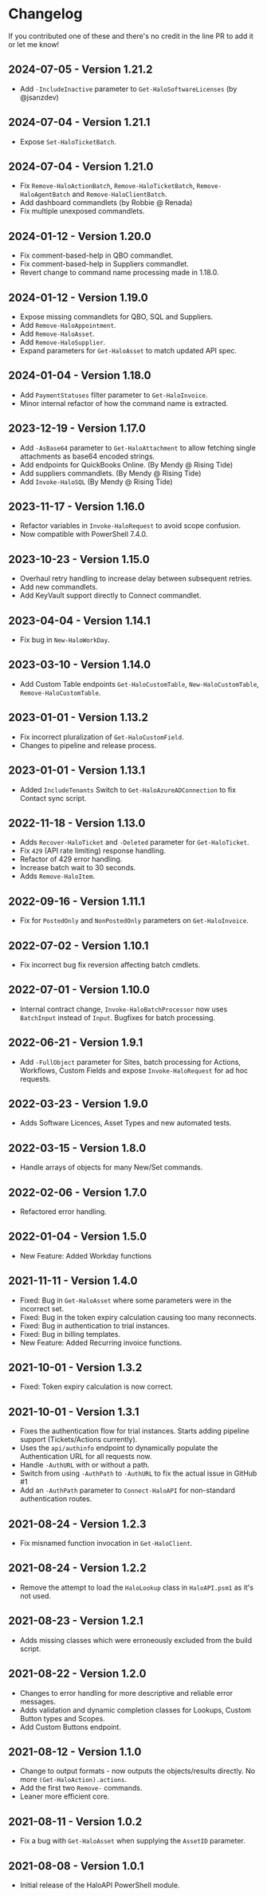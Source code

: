 # Changelog

If you contributed one of these and there's no credit in the line PR to add it or let me know!

## 2024-07-05 - Version 1.21.2

* Add `-IncludeInactive` parameter to `Get-HaloSoftwareLicenses` (by @jsanzdev)

## 2024-07-04 - Version 1.21.1

* Expose `Set-HaloTicketBatch`.

## 2024-07-04 - Version 1.21.0

* Fix `Remove-HaloActionBatch`, `Remove-HaloTicketBatch`, `Remove-HaloAgentBatch` and `Remove-HaloClientBatch`.
* Add dashboard commandlets (by Robbie @ Renada)
* Fix multiple unexposed commandlets.

## 2024-01-12 - Version 1.20.0

* Fix comment-based-help in QBO commandlet.
* Fix comment-based-help in Suppliers commandlet.
* Revert change to command name processing made in 1.18.0.

## 2024-01-12 - Version 1.19.0

* Expose missing commandlets for QBO, SQL and Suppliers.
* Add `Remove-HaloAppointment`.
* Add `Remove-HaloAsset`.
* Add `Remove-HaloSupplier`.
* Expand parameters for `Get-HaloAsset` to match updated API spec.

## 2024-01-04 - Version 1.18.0

* Add `PaymentStatuses` filter parameter to `Get-HaloInvoice`.
* Minor internal refactor of how the command name is extracted.

## 2023-12-19 - Version 1.17.0

* Add `-AsBase64` parameter to `Get-HaloAttachment` to allow fetching single attachments as base64 encoded strings.
* Add endpoints for QuickBooks Online. (By Mendy @ Rising Tide)
* Add suppliers commandlets. (By Mendy @ Rising Tide)
* Add `Invoke-HaloSQL` (By Mendy @ Rising Tide)

## 2023-11-17 - Version 1.16.0

* Refactor variables in `Invoke-HaloRequest` to avoid scope confusion.
* Now compatible with PowerShell 7.4.0.

## 2023-10-23 - Version 1.15.0

* Overhaul retry handling to increase delay between subsequent retries.
* Add new commandlets.
* Add KeyVault support directly to Connect commandlet.

## 2023-04-04 - Version 1.14.1

* Fix bug in `New-HaloWorkDay`.

## 2023-03-10 - Version 1.14.0

* Add Custom Table endpoints `Get-HaloCustomTable`, `New-HaloCustomTable`, `Remove-HaloCustomTable`.

## 2023-01-01 - Version 1.13.2
  
* Fix incorrect pluralization of `Get-HaloCustomField`.
* Changes to pipeline and release process.

## 2023-01-01 - Version 1.13.1
  
* Added `IncludeTenants` Switch to `Get-HaloAzureADConnection` to fix Contact sync script.

## 2022-11-18 - Version 1.13.0

* Adds `Recover-HaloTicket` and `-Deleted` parameter for `Get-HaloTicket`.
* Fix `429` (API rate limiting) response handling.
* Refactor of 429 error handling.
* Increase batch wait to 30 seconds.
* Adds `Remove-HaloItem`.

## 2022-09-16 - Version 1.11.1

* Fix for `PostedOnly` and `NonPostedOnly` parameters on `Get-HaloInvoice`.

## 2022-07-02 - Version 1.10.1

* Fix incorrect bug fix reversion affecting batch cmdlets.

## 2022-07-01 - Version 1.10.0

* Internal contract change, `Invoke-HaloBatchProcessor` now uses `BatchInput` instead of `Input`. Bugfixes for batch processing.

## 2022-06-21 - Version 1.9.1

* Add `-FullObject` parameter for Sites, batch processing for Actions, Workflows, Custom Fields and expose `Invoke-HaloRequest` for ad hoc requests.

## 2022-03-23 - Version 1.9.0

* Adds Software Licences, Asset Types and new automated tests.

## 2022-03-15 - Version 1.8.0

* Handle arrays of objects for many New/Set commands.

## 2022-02-06 - Version 1.7.0

* Refactored error handling.

## 2022-01-04 - Version 1.5.0

* New Feature: Added Workday functions

## 2021-11-11 - Version 1.4.0

* Fixed: Bug in `Get-HaloAsset` where some parameters were in the incorrect set.
* Fixed: Bug in the token expiry calculation causing too many reconnects.
* Fixed: Bug in authentication to trial instances.
* Fixed: Bug in billing templates.
* New Feature: Added Recurring invoice functions.

## 2021-10-01 - Version 1.3.2

* Fixed: Token expiry calculation is now correct.

## 2021-10-01 - Version 1.3.1

* Fixes the authentication flow for trial instances. Starts adding pipeline support (Tickets/Actions currently).
* Uses the `api/authinfo` endpoint to dynamically populate the Authentication URL for all requests now.
* Handle `-AuthURL` with or without a path.
* Switch from using `-AuthPath` to `-AuthURL` to fix the actual issue in GitHub #1
* Add an `-AuthPath` parameter to `Connect-HaloAPI` for non-standard authentication routes.

## 2021-08-24 - Version 1.2.3

* Fix misnamed function invocation in `Get-HaloClient`.

## 2021-08-24 - Version 1.2.2

* Remove the attempt to load the `HaloLookup` class in `HaloAPI.psm1` as it's not used.

## 2021-08-23 - Version 1.2.1

* Adds missing classes which were erroneously excluded from the build script.

## 2021-08-22 - Version 1.2.0

* Changes to error handling for more descriptive and reliable error messages.
* Adds validation and dynamic completion classes for Lookups, Custom Button types and Scopes.
* Add Custom Buttons endpoint.

## 2021-08-12 - Version 1.1.0

* Change to output formats - now outputs the objects/results directly. No more `(Get-HaloAction).actions`.
* Add the first two `Remove-` commands.
* Leaner more efficient core.

## 2021-08-11 - Version 1.0.2

* Fix a bug with `Get-HaloAsset` when supplying the `AssetID` parameter.

## 2021-08-08 - Version 1.0.1

* Initial release of the HaloAPI PowerShell module.
  